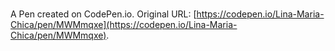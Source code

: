 # 

A Pen created on CodePen.io. Original URL: [https://codepen.io/Lina-Maria-Chica/pen/MWMmqxe](https://codepen.io/Lina-Maria-Chica/pen/MWMmqxe).


